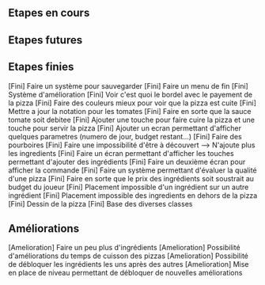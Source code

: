 ## Etapes en cours ##


## Etapes futures ##


## Etapes finies ##

[Fini] Faire un système pour sauvegarder
[Fini] Faire un menu de fin
[Fini] Système d'amélioration
[Fini] Voir c'est quoi le bordel avec le payement de la pizza
[Fini] Faire des couleurs mieux pour voir que la pizza est cuite
[Fini] Mettre a jour la notation pour les tomates
[Fini] Faire en sorte que la sauce tomate soit debitee
[Fini] Ajouter une touche pour faire cuire la pizza et une touche pour servir la pizza
[Fini] Ajouter un ecran permettant d'afficher quelques parametres (numero de jour, budget restant...)
[Fini] Faire des pourboires
[Fini] Faire une impossibilité d'être à découvert --> N'ajoute plus les ingredients
[Fini] Faire un écran permettant d'afficher les touches permettant d'ajouter des ingrédients
[Fini] Faire un deuxième écran pour afficher la commande
[Fini] Faire un système permettant d'évaluer la qualité d'une pizza
[Fini] Faire en sorte que le prix des ingrédients soit soustrait au budget du joueur
[Fini] Placement impossible d'un ingrédient sur un autre ingrédient
[Fini] Placement impossible des ingredients en dehors de la pizza
[Fini] Dessin de la pizza
[Fini] Base des diverses classes



## Améliorations ##

[Amelioration] Faire un peu plus d'ingrédients
[Amelioration] Possibilité d'améliorations du temps de cuisson des pizzas
[Amelioration] Possibilité de débloquer les ingrédients les uns après des autres
[Amelioration] Mise en place de niveau permettant de débloquer de nouvelles améliorations
